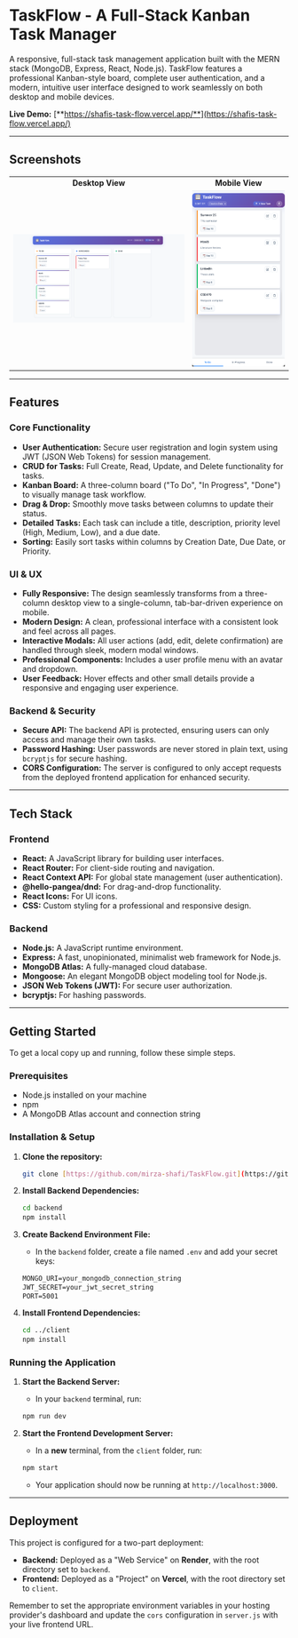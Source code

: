 # TaskFlow - A Full-Stack Kanban Task Manager

A responsive, full-stack task management application built with the MERN stack (MongoDB, Express, React, Node.js). TaskFlow features a professional Kanban-style board, complete user authentication, and a modern, intuitive user interface designed to work seamlessly on both desktop and mobile devices.

**Live Demo:** [**https://shafis-task-flow.vercel.app/**](https://shafis-task-flow.vercel.app/)

---

## Screenshots

<table>
  <tr>
    <td align="center"><strong>Desktop View</strong></td>
    <td align="center"><strong>Mobile View</strong></td>
  </tr>
  <tr>
    <td><img src="./client//src/imgaes/desktopView.png" alt="TaskFlow Desktop View"></td>
    <td><img src="./client/src/imgaes/mobileView.png" alt="TaskFlow Mobile View"></td>
  </tr>
</table>

---

## Features

### Core Functionality
- **User Authentication:** Secure user registration and login system using JWT (JSON Web Tokens) for session management.
- **CRUD for Tasks:** Full Create, Read, Update, and Delete functionality for tasks.
- **Kanban Board:** A three-column board ("To Do", "In Progress", "Done") to visually manage task workflow.
- **Drag & Drop:** Smoothly move tasks between columns to update their status.
- **Detailed Tasks:** Each task can include a title, description, priority level (High, Medium, Low), and a due date.
- **Sorting:** Easily sort tasks within columns by Creation Date, Due Date, or Priority.

### UI & UX
- **Fully Responsive:** The design seamlessly transforms from a three-column desktop view to a single-column, tab-bar-driven experience on mobile.
- **Modern Design:** A clean, professional interface with a consistent look and feel across all pages.
- **Interactive Modals:** All user actions (add, edit, delete confirmation) are handled through sleek, modern modal windows.
- **Professional Components:** Includes a user profile menu with an avatar and dropdown.
- **User Feedback:** Hover effects and other small details provide a responsive and engaging user experience.

### Backend & Security
- **Secure API:** The backend API is protected, ensuring users can only access and manage their own tasks.
- **Password Hashing:** User passwords are never stored in plain text, using `bcryptjs` for secure hashing.
- **CORS Configuration:** The server is configured to only accept requests from the deployed frontend application for enhanced security.

---

## Tech Stack

### Frontend
- **React:** A JavaScript library for building user interfaces.
- **React Router:** For client-side routing and navigation.
- **React Context API:** For global state management (user authentication).
- **@hello-pangea/dnd:** For drag-and-drop functionality.
- **React Icons:** For UI icons.
- **CSS:** Custom styling for a professional and responsive design.

### Backend
- **Node.js:** A JavaScript runtime environment.
- **Express:** A fast, unopinionated, minimalist web framework for Node.js.
- **MongoDB Atlas:** A fully-managed cloud database.
- **Mongoose:** An elegant MongoDB object modeling tool for Node.js.
- **JSON Web Tokens (JWT):** For secure user authorization.
- **bcryptjs:** For hashing passwords.

---

## Getting Started

To get a local copy up and running, follow these simple steps.

### Prerequisites
- Node.js installed on your machine
- npm
- A MongoDB Atlas account and connection string

### Installation & Setup

1.  **Clone the repository:**
    ```sh
    git clone [https://github.com/mirza-shafi/TaskFlow.git](https://github.com/mirza-shafi/TaskFlow.git)
    ```

2.  **Install Backend Dependencies:**
    ```sh
    cd backend
    npm install
    ```

3.  **Create Backend Environment File:**
    - In the `backend` folder, create a file named `.env` and add your secret keys:
    ```env
    MONGO_URI=your_mongodb_connection_string
    JWT_SECRET=your_jwt_secret_string
    PORT=5001
    ```

4.  **Install Frontend Dependencies:**
    ```sh
    cd ../client
    npm install
    ```

### Running the Application

1.  **Start the Backend Server:**
    - In your `backend` terminal, run:
    ```sh
    npm run dev
    ```

2.  **Start the Frontend Development Server:**
    - In a **new** terminal, from the `client` folder, run:
    ```sh
    npm start
    ```
    - Your application should now be running at `http://localhost:3000`.

---

## Deployment

This project is configured for a two-part deployment:

- **Backend:** Deployed as a "Web Service" on **Render**, with the root directory set to `backend`.
- **Frontend:** Deployed as a "Project" on **Vercel**, with the root directory set to `client`.

Remember to set the appropriate environment variables in your hosting provider's dashboard and update the `cors` configuration in `server.js` with your live frontend URL.